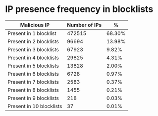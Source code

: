 # IP presence frequency in blocklists
| Malicious IP | Number of IPs | % |
|----|----|----|
| Present in 1 blocklist | 472515 | 68.30% |
| Present in 2 blocklists | 96694 | 13.98% |
| Present in 3 blocklists | 67923 | 9.82% |
| Present in 4 blocklists | 29825 | 4.31% |
| Present in 5 blocklists | 13828 | 2.00% |
| Present in 6 blocklists | 6728 | 0.97% |
| Present in 7 blocklists | 2583 | 0.37% |
| Present in 8 blocklists | 1455 | 0.21% |
| Present in 9 blocklists | 218 | 0.03% |
| Present in 10 blocklists | 37 | 0.01% |

